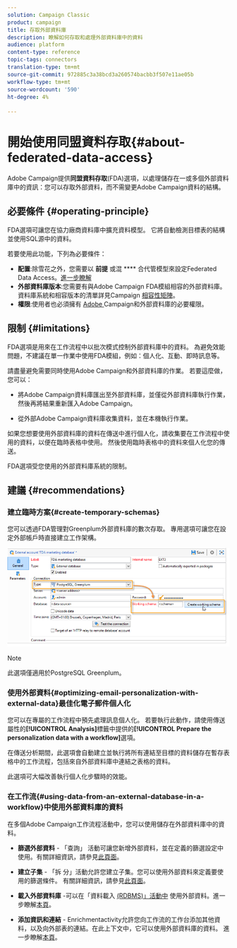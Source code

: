 ```yaml
---
solution: Campaign Classic
product: campaign
title: 存取外部資料庫
description: 瞭解如何存取和處理外部資料庫中的資料
audience: platform
content-type: reference
topic-tags: connectors
translation-type: tm+mt
source-git-commit: 972885c3a38bcd3a260574bacbb3f507e11ae05b
workflow-type: tm+mt
source-wordcount: '590'
ht-degree: 4%

---
```



# 開始使用同盟資料存取{#about-federated-data-access}

Adobe Campaign提供&#x200B;**同盟資料存取**(FDA)選項，以處理儲存在一或多個外部資料庫中的資訊：您可以存取外部資料，而不需變更Adobe Campaign資料的結構。

## 必要條件 {#operating-principle}

FDA選項可讓您在協力廠商資料庫中擴充資料模型。 它將自動檢測目標表的結構並使用SQL源中的資料。

若要使用此功能，下列為必要條件：

* **配置**:除雪花之外，您需要以 **前提** 或混 **** 合代管模型來設定Federated Data Access。[進一步瞭解](../../installation/using/hosting-models.md)
* **外部資料庫版本**:您需要有與Adobe Campaign FDA模組相容的外部資料庫。資料庫系統和相容版本的清單詳見Campaign [相容性矩陣](../../rn/using/compatibility-matrix.md#FederatedDataAccessFDA)。
* **權限**:使用者也必須擁有 [Adobe ](../../installation/using/remote-database-access-rights.md) Campaign和外部資料庫的必要權限。

## 限制 {#limitations}

FDA選項是用來在工作流程中以批次模式控制外部資料庫中的資料。 為避免效能問題，不建議在單一作業中使用FDA模組，例如：個人化、互動、即時訊息等。

請盡量避免需要同時使用Adobe Campaign和外部資料庫的作業。 若要這麼做，您可以：

* 將Adobe Campaign資料庫匯出至外部資料庫，並僅從外部資料庫執行作業，然後再將結果重新匯入Adobe Campaign。

* 從外部Adobe Campaign資料庫收集資料，並在本機執行作業。

如果您想要使用外部資料庫的資料在傳送中進行個人化，請收集要在工作流程中使用的資料，以便在臨時表格中使用。 然後使用臨時表格中的資料來個人化您的傳送。

FDA選項受您使用的外部資料庫系統的限制。

## 建議 {#recommendations}

### 建立臨時方案{#create-temporary-schemas}

您可以透過FDA管理對Greenplum外部資料庫的數次存取。 專用選項可讓您在設定外部帳戶時直接建立工作架構。

![](assets/fda_work_table.png)

>[!NOTE]
>
>此選項僅適用於PostgreSQL Greenplum。

### 使用外部資料{#optimizing-email-personalization-with-external-data}最佳化電子郵件個人化

您可以在專屬的工作流程中預先處理訊息個人化。 若要執行此動作，請使用傳送屬性的&#x200B;**[!UICONTROL Analysis]**&#x200B;標籤中提供的&#x200B;**[!UICONTROL Prepare the personalization data with a workflow]**&#x200B;選項。

在傳送分析期間，此選項會自動建立並執行將所有連結至目標的資料儲存在暫存表格中的工作流程，包括來自外部資料庫中連結之表格的資料。

此選項可大幅改善執行個人化步驟時的效能。

### 在工作流{#using-data-from-an-external-database-in-a-workflow}中使用外部資料庫的資料

在多個Adobe Campaign工作流程活動中，您可以使用儲存在外部資料庫中的資料。

* **篩選外部資料** - 「查詢」 [](../../workflow/using/targeting-data.md#selecting-data) 活動可讓您新增外部資料，並在定義的篩選設定中使用。有關詳細資訊，請參見[此頁面](../../workflow/using/targeting-data.md#selecting-data)。

* **建立子集** - 「拆 [](../../workflow/using/split.md) 分」活動允許您建立子集。您可以使用外部資料來定義要使用的篩選條件。 有關詳細資訊，請參見[此頁面](../../workflow/using/split.md)。

* **載入外部資料庫** -可以在「資料載入 [(RDBMS)」活動中](../../workflow/using/data-loading--rdbms-.md) 使用外部資料。進一步瞭解[本頁](../../workflow/using/data-loading--rdbms-.md)。

* **添加資訊和連結** -  [](../../workflow/using/enrichment.md) Enrichmentactivity允許您向工作流的工作台添加其他資料，以及向外部表的連結。在此上下文中，它可以使用外部資料庫的資料。 進一步瞭解[本頁](../../workflow/using/enrichment.md)。
